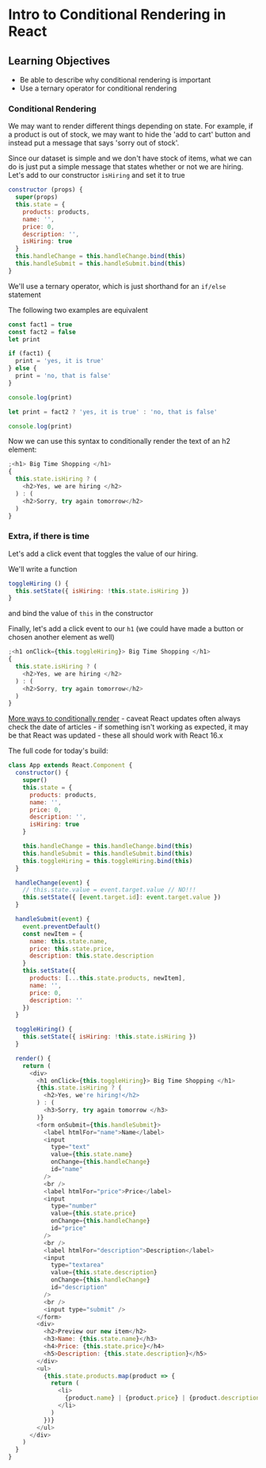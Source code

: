 # Intro to Conditional Rendering in React

## Learning Objectives

- Be able to describe why conditional rendering is important
- Use a ternary operator for conditional rendering

### Conditional Rendering

We may want to render different things depending on state. For example, if a product is out of stock, we may want to hide the 'add to cart' button and instead put a message that says 'sorry out of stock'.

Since our dataset is simple and we don't have stock of items, what we can do is just put a simple message that states whether or not we are hiring.
Let's add to our constructor `isHiring` and set it to true

```js
constructor (props) {
  super(props)
  this.state = {
    products: products,
    name: '',
    price: 0,
    description: '',
    isHiring: true
  }
  this.handleChange = this.handleChange.bind(this)
  this.handleSubmit = this.handleSubmit.bind(this)
}
```

We'll use a ternary operator, which is just shorthand for an `if/else` statement

The following two examples are equivalent

```js
const fact1 = true
const fact2 = false
let print

if (fact1) {
  print = 'yes, it is true'
} else {
  print = 'no, that is false'
}

console.log(print)
```

```js
let print = fact2 ? 'yes, it is true' : 'no, that is false'

console.log(print)
```

Now we can use this syntax to conditionally render the text of an h2 element:

```js
;<h1> Big Time Shopping </h1>
{
  this.state.isHiring ? (
    <h2>Yes, we are hiring </h2>
  ) : (
    <h2>Sorry, try again tomorrow</h2>
  )
}
```

### Extra, if there is time

Let's add a click event that toggles the value of our hiring.

We'll write a function

```js
toggleHiring () {
  this.setState({ isHiring: !this.state.isHiring })
}
```

and bind the value of `this` in the constructor

Finally, let's add a click event to our `h1` (we could have made a button or chosen another element as well)

```js
;<h1 onClick={this.toggleHiring}> Big Time Shopping </h1>
{
  this.state.isHiring ? (
    <h2>Yes, we are hiring </h2>
  ) : (
    <h2>Sorry, try again tomorrow</h2>
  )
}
```

[More ways to conditionally render](https://blog.logrocket.com/conditional-rendering-in-react-c6b0e5af381e) - caveat React updates often always check the date of articles - if something isn't working as expected, it may be that React was updated - these all should work with React 16.x

The full code for today's build:

```js
class App extends React.Component {
  constructor() {
    super()
    this.state = {
      products: products,
      name: '',
      price: 0,
      description: '',
      isHiring: true
    }

    this.handleChange = this.handleChange.bind(this)
    this.handleSubmit = this.handleSubmit.bind(this)
    this.toggleHiring = this.toggleHiring.bind(this)
  }

  handleChange(event) {
    // this.state.value = event.target.value // NO!!!
    this.setState({ [event.target.id]: event.target.value })
  }

  handleSubmit(event) {
    event.preventDefault()
    const newItem = {
      name: this.state.name,
      price: this.state.price,
      description: this.state.description
    }
    this.setState({
      products: [...this.state.products, newItem],
      name: '',
      price: 0,
      description: ''
    })
  }

  toggleHiring() {
    this.setState({ isHiring: !this.state.isHiring })
  }

  render() {
    return (
      <div>
        <h1 onClick={this.toggleHiring}> Big Time Shopping </h1>
        {this.state.isHiring ? (
          <h2>Yes, we're hiring!</h2>
        ) : (
          <h3>Sorry, try again tomorrow </h3>
        )}
        <form onSubmit={this.handleSubmit}>
          <label htmlFor="name">Name</label>
          <input
            type="text"
            value={this.state.name}
            onChange={this.handleChange}
            id="name"
          />
          <br />
          <label htmlFor="price">Price</label>
          <input
            type="number"
            value={this.state.price}
            onChange={this.handleChange}
            id="price"
          />
          <br />
          <label htmlFor="description">Description</label>
          <input
            type="textarea"
            value={this.state.description}
            onChange={this.handleChange}
            id="description"
          />
          <br />
          <input type="submit" />
        </form>
        <div>
          <h2>Preview our new item</h2>
          <h3>Name: {this.state.name}</h3>
          <h4>Price: {this.state.price}</h4>
          <h5>Description: {this.state.description}</h5>
        </div>
        <ul>
          {this.state.products.map(product => {
            return (
              <li>
                {product.name} | {product.price} | {product.description}
              </li>
            )
          })}
        </ul>
      </div>
    )
  }
}
```
